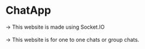 # ChatApp

-> This website is made using Socket.IO<br>
<br>
-> This website is for one to one chats or group chats.

